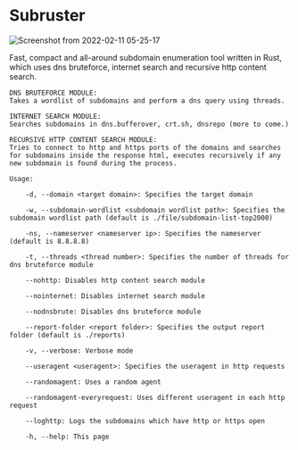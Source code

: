 # Subruster
![Screenshot from 2022-02-11 05-25-17](https://user-images.githubusercontent.com/25774631/153577454-44fe59ef-abcc-4785-98be-6abd6eabf1a4.png)

Fast, compact and all-around subdomain enumeration tool written in Rust, which uses dns bruteforce, internet search and recursive http content search.
       
    DNS BRUTEFORCE MODULE:
    Takes a wordlist of subdomains and perform a dns query using threads.
    
    INTERNET SEARCH MODULE:
    Searches subdomains in dns.bufferover, crt.sh, dnsrepo (more to come.)
    
    RECURSIVE HTTP CONTENT SEARCH MODULE:
    Tries to connect to http and https ports of the domains and searches for subdomains inside the response html, executes recursively if any new subdomain is found during the process.
    
    Usage:
    
        -d, --domain <target domain>: Specifies the target domain
        
        -w, --subdomain-wordlist <subdomain wordlist path>: Specifies the subdomain wordlist path (default is ./file/subdomain-list-top2000)
        
        -ns, --nameserver <nameserver ip>: Specifies the nameserver (default is 8.8.8.8)
        
        -t, --threads <thread number>: Specifies the number of threads for dns bruteforce module
        
        --nohttp: Disables http content search module
        
        --nointernet: Disables internet search module
        
        --nodnsbrute: Disables dns bruteforce module
        
        --report-folder <report folder>: Specifies the output report folder (default is ./reports)
        
        -v, --verbose: Verbose mode
        
        --useragent <useragent>: Specifies the useragent in http requests
        
        --randomagent: Uses a random agent
        
        --randomagent-everyrequest: Uses different useragent in each http request
        
        --loghttp: Logs the subdomains which have http or https open
        
        -h, --help: This page
        
